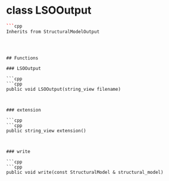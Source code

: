 # class LSOOutput


```cpp
```cpp
Inherits from StructuralModelOutput
```
```



## Functions

### LSOOutput

```cpp
```cpp
public void LSOOutput(string_view filename)
```
```


### extension

```cpp
```cpp
public string_view extension()
```
```


### write

```cpp
```cpp
public void write(const StructuralModel & structural_model)
```
```




